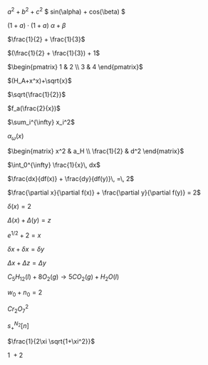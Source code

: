 $a^2 + b^2 + c^2$
$ sin(\alpha) + cos(\beta) $

$(1 + a) \cdot (1 + a)$
$\alpha + \beta$

$\frac{1}{2} + \frac{1}{3}$

$(\frac{1}{2} + \frac{1}{3}) + 1$

$\begin{pmatrix} 1 & 2 \\ 3 & 4 \end{pmatrix}$

$(H_A+x^x)+\sqrt{x}$

$\sqrt{\frac{1}{2}}$

$f_a(\frac{2}{x})$

$\sum_i^{\infty} x_i^2$

$\alpha_{\omega}(x)$

$\begin{matrix} x^2 & a_H \\ \frac{1}{2} & d^2 \end{matrix}$

$\int_0^{\infty} \frac{1}{x}\, dx$

$\frac{dx}{df(x)} + \frac{dy}{df(y)}\, =\, 2$

$\frac{\partial x}{\partial f(x)} + \frac{\partial y}{\partial f(y)} = 2$

$\delta (x) = 2$

$\Delta (x) + \Delta (y) = z$

$e^{1/2} + 2 = x$

$\delta x + \delta x = \delta y$

$\Delta x + \Delta z = \Delta y$

$C_5H_{12}(l)+8O_2(g)\rightarrow 5CO_2(g)+H_2O(l)$

$w_0 + n_0 = 2$

$Cr_2O_7^2$

$s^{N_2}_+ [n]$

$\frac{1}{2\xi \sqrt{1+\xi^2}}$

$1\: + 2$
